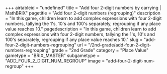 +++
airtableid = "undefined"
title = "Add four 2-digit numbers by carrying | MathBRIX"
pagetitle = "Add four 2-digit numbers (regrouping)"
description = "In this game, children learn to add complex expressions with four 2-digit numbers, tallying the 1's, 10's and 100's separately, regrouping if any place value reaches 10."
pagedescription = "In this game, children learn to add complex expressions with four 2-digit numbers, tallying the 1's, 10's and 100's separately, regrouping if any place value reaches 10."
slug = "add-four-2-digit-numbers-regrouping"
url = "/2nd-grade/add-four-2-digit-numbers-regrouping"
grade = "2nd Grade"
category = "Place Value"
gametype = "BRIX_MASTER"
subgametype = "ADD_FOUR_2_DIGIT_NUM_REGROUP"
image = "add-four-2-digit-num-regroup"
+++